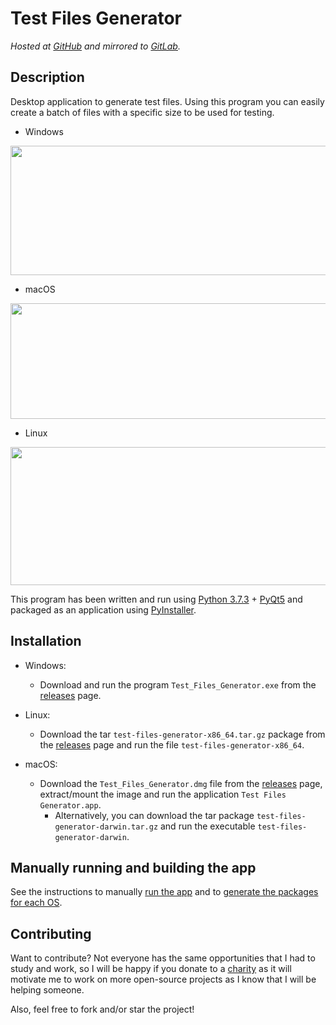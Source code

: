 # Test Files Generator

*Hosted at [GitHub](https://github.com/matuzalemmuller/test-files-generator) and mirrored to [GitLab](https://gitlab.com/matuzalemmuller/test-files-generator).*

## Description

Desktop application to generate test files. Using this program you can easily create a batch of files with a specific size to be used for testing.

* Windows

<img src="https://i.imgur.com/vvDuYJM.png" width="517" height="207" />

* macOS

<img src="https://i.imgur.com/m5iS95t.png" width="639" height="185" />

* Linux

<img src="https://i.imgur.com/YuCPGM5.png" width="632" height="221" />

This program has been written and run using [Python 3.7.3](https://www.python.org/downloads/release/python-373/) + [PyQt5](https://pypi.org/project/PyQt5/) and packaged as an application using [PyInstaller](https://www.pyinstaller.org/).

## Installation

* Windows:

  * Download and run the program `Test_Files_Generator.exe` from the [releases](https://github.com/matuzalemmuller/test-files-generator/releases) page.

* Linux:

  * Download the tar `test-files-generator-x86_64.tar.gz` package from the [releases](https://github.com/matuzalemmuller/test-files-generator/releases) page and run the file `test-files-generator-x86_64`.

* macOS:

  * Download the `Test_Files_Generator.dmg` file from the [releases](https://github.com/matuzalemmuller/test-files-generator/releases) page, extract/mount the image and run the application `Test Files Generator.app`.
    * Alternatively, you can download the tar package `test-files-generator-darwin.tar.gz` and run the executable `test-files-generator-darwin`.

## Manually running and building the app

See the instructions to manually [run the app](src/README.md) and to [generate the packages for each OS](spec/README.md).

## Contributing

Want to contribute? Not everyone has the same opportunities that I had to study and work, so I will be happy if you donate to a [charity](https://www.globalgiving.org/) as it will motivate me to work on more open-source projects as I know that I will be helping someone.

Also, feel free to fork and/or star the project! 